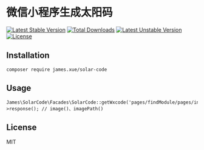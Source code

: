 微信小程序生成太阳码
======
[![Latest Stable Version](https://poser.pugx.org/james.xue/solar-code/v/stable.svg)](https://packagist.org/packages/james.xue/solar-code)
[![Total Downloads](https://poser.pugx.org/james.xue/solar-code/downloads.svg)](https://packagist.org/packages/james.xue/solar-code)
[![Latest Unstable Version](https://poser.pugx.org/james.xue/solar-code/v/unstable.svg)](https://packagist.org/packages/james.xue/solar-code)
[![License](https://poser.pugx.org/james.xue/solar-code/license.svg)](https://packagist.org/packages/james.xue/solar-code)

## Installation

    composer require james.xue/solar-code

## Usage

    James\SolarCode\Facades\SolarCode::getWxcode('pages/findModule/pages/index/index')->response(); // image()、imagePath()

## License

MIT
